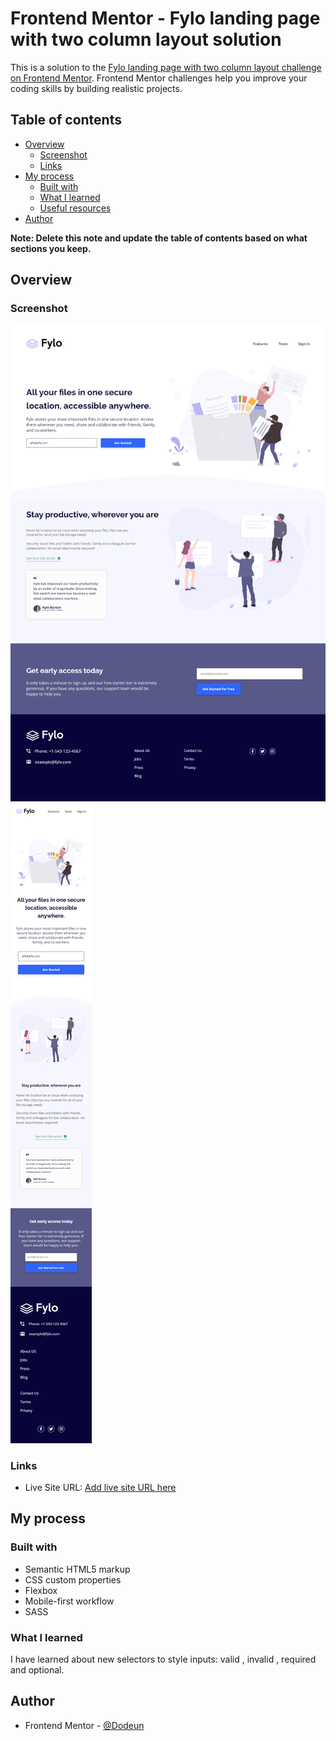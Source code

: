 # Frontend Mentor - Fylo landing page with two column layout solution

This is a solution to the [Fylo landing page with two column layout challenge on Frontend Mentor](https://www.frontendmentor.io/challenges/fylo-landing-page-with-two-column-layout-5ca5ef041e82137ec91a50f5). Frontend Mentor challenges help you improve your coding skills by building realistic projects. 

## Table of contents

- [Overview](#overview)
  - [Screenshot](#screenshot)
  - [Links](#links)
- [My process](#my-process)
  - [Built with](#built-with)
  - [What I learned](#what-i-learned)
  - [Useful resources](#useful-resources)
- [Author](#author)

**Note: Delete this note and update the table of contents based on what sections you keep.**

## Overview

### Screenshot

![DESKTOP VERSION](my_design_pictures/fylo-landing-page-with-two-column-layout-desktop.png)
![MOBILE VERSION](my_design_pictures/fylo-landing-page-with-two-column-layout-mobile.png)

### Links

- Live Site URL: [Add live site URL here](http://fylo-landing-page-with-two-column-layout.dodeun.com/)

## My process

### Built with

- Semantic HTML5 markup
- CSS custom properties
- Flexbox
- Mobile-first workflow
- SASS

### What I learned

I have learned about new selectors to style inputs: valid , invalid , required and optional.

## Author

- Frontend Mentor - [@Dodeun](https://www.frontendmentor.io/profile/Dodeun)

